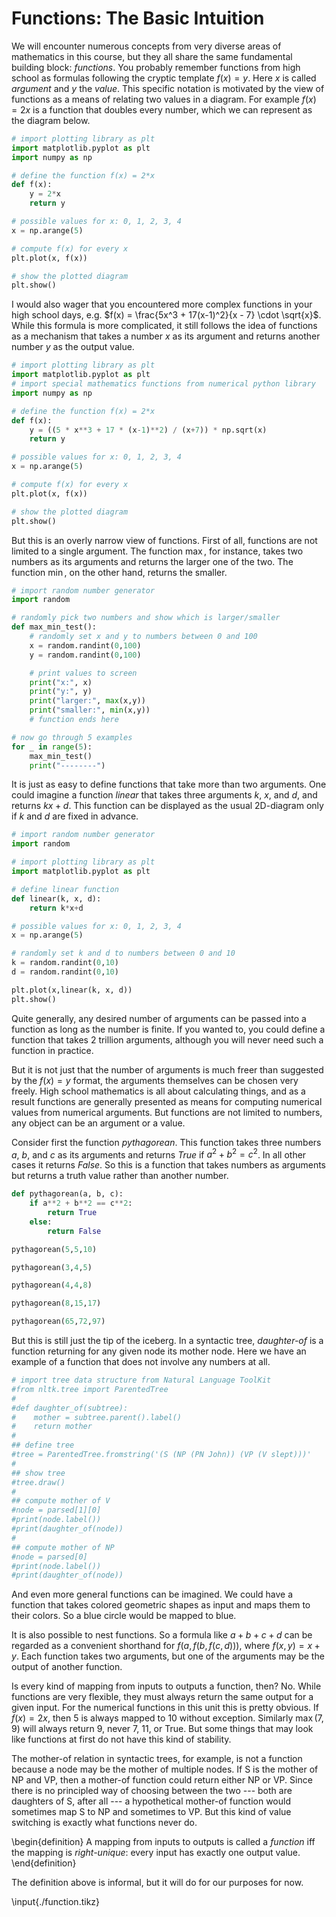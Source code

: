 # Functions: The Basic Intuition

We will encounter numerous concepts from very diverse areas of mathematics in this course, but they all share the same fundamental building block: *functions*.
You probably remember functions from high school as formulas following the cryptic template $f(x) = y$.
Here $x$ is called *argument* and $y$ the *value*.
This specific notation is motivated by the view of functions as a means of relating two values in a diagram.
For example $f(x) = 2x$ is a function that doubles every number, which we can represent as the diagram below.

```python
# import plotting library as plt
import matplotlib.pyplot as plt
import numpy as np

# define the function f(x) = 2*x
def f(x):
    y = 2*x
    return y

# possible values for x: 0, 1, 2, 3, 4
x = np.arange(5)

# compute f(x) for every x
plt.plot(x, f(x))

# show the plotted diagram
plt.show()
```

I would also wager that you encountered more complex functions in your high school days, e.g. $f(x) = \frac{5x^3 + 17(x-1)^2}{x - 7} \cdot \sqrt{x}$.
While this formula is more complicated, it still follows the idea of functions as a mechanism that takes a number $x$ as its argument and returns another number $y$ as the output value.

```python
# import plotting library as plt
import matplotlib.pyplot as plt
# import special mathematics functions from numerical python library
import numpy as np

# define the function f(x) = 2*x
def f(x):
    y = ((5 * x**3 + 17 * (x-1)**2) / (x+7)) * np.sqrt(x)
    return y

# possible values for x: 0, 1, 2, 3, 4
x = np.arange(5)

# compute f(x) for every x
plt.plot(x, f(x))

# show the plotted diagram
plt.show()
```

But this is an overly narrow view of functions.
First of all, functions are not limited to a single argument.
The function $\max$, for instance, takes two numbers as its arguments and returns the larger one of the two.
The function $\min$, on the other hand, returns the smaller.

```python
# import random number generator
import random

# randomly pick two numbers and show which is larger/smaller
def max_min_test():
    # randomly set x and y to numbers between 0 and 100
    x = random.randint(0,100)
    y = random.randint(0,100)

    # print values to screen
    print("x:", x)
    print("y:", y)
    print("larger:", max(x,y))
    print("smaller:", min(x,y))
    # function ends here

# now go through 5 examples
for _ in range(5):
    max_min_test()
    print("--------")
```

It is just as easy to define functions that take more than two arguments.
One could imagine a function *linear* that takes three arguments $k$, $x$, and $d$, and returns $kx + d$.
This function can be displayed as the usual 2D-diagram only if $k$ and $d$ are fixed in advance.

```python
# import random number generator
import random

# import plotting library as plt
import matplotlib.pyplot as plt

# define linear function
def linear(k, x, d):
    return k*x+d

# possible values for x: 0, 1, 2, 3, 4
x = np.arange(5)

# randomly set k and d to numbers between 0 and 10
k = random.randint(0,10)
d = random.randint(0,10)

plt.plot(x,linear(k, x, d))
plt.show()
```

Quite generally, any desired number of arguments can be passed into a function as long as the number is finite.
If you wanted to, you could define a function that takes 2 trillion arguments, although you will never need such a function in practice.

But it is not just that the number of arguments is much freer than suggested by the $f(x) = y$ format, the arguments themselves can be chosen very freely.
High school mathematics is all about calculating things, and as a result functions are generally presented as means for computing numerical values from numerical arguments.
But functions are not limited to numbers, any object can be an argument or a value.

Consider first the function *pythagorean*.
This function takes three numbers $a$, $b$, and $c$ as its arguments and returns *True* if $a^2 + b^2 = c^2$.
In all other cases it returns *False*.
So this is a function that takes numbers as arguments but returns a truth value rather than another number.

```python
def pythagorean(a, b, c):
    if a**2 + b**2 == c**2:
        return True
    else:
        return False

pythagorean(5,5,10)

pythagorean(3,4,5)

pythagorean(4,4,8)

pythagorean(8,15,17)

pythagorean(65,72,97)
```

But this is still just the tip of the iceberg.
In a syntactic tree, *daughter-of* is a function returning for any given node its mother node.
Here we have an example of a function that does not involve any numbers at all.

```python
# import tree data structure from Natural Language ToolKit
#from nltk.tree import ParentedTree
#
#def daughter_of(subtree):
#    mother = subtree.parent().label()
#    return mother
#
## define tree
#tree = ParentedTree.fromstring('(S (NP (PN John)) (VP (V slept)))'
#
## show tree
#tree.draw()
#
## compute mother of V
#node = parsed[1][0]
#print(node.label())
#print(daughter_of(node))
#
## compute mother of NP
#node = parsed[0]
#print(node.label())
#print(daughter_of(node))
```

And even more general functions can be imagined.
We could have a function that takes colored geometric shapes as input and maps them to their colors.
So a blue circle would be mapped to blue.

It is also possible to nest functions.
So a formula like $a + b + c + d$ can be regarded as a convenient shorthand for $f(a,f(b,f(c,d)))$, where $f(x,y) = x + y$.
Each function takes two arguments, but one of the arguments may be the output of another function.

Is every kind of mapping from inputs to outputs a function, then?
No.
While functions are very flexible, they must always return the same output for a given input.
For the numerical functions in this unit this is pretty obvious.
If $f(x) = 2x$, then $5$ is always mapped to $10$ without exception.
Similarly $\max(7,9)$ will always return $9$, never $7$, $11$, or True.
But some things that may look like functions at first do not have this kind of stability.

The mother-of relation in syntactic trees, for example, is not a function because a node may be the mother of multiple nodes.
If S is the mother of NP and VP, then a mother-of function could return either NP or VP.
Since there is no principled way of choosing between the two --- both are daughters of S, after all --- a hypothetical mother-of function would sometimes map S to NP and sometimes to VP.
But this kind of value switching is exactly what functions never do.

\begin{definition}
A mapping from inputs to outputs is called a *function* iff the mapping is *right-unique*: every input has exactly one output value.
\end{definition}

The definition above is informal, but it will do for our purposes for now.

\input{./function.tikz}
